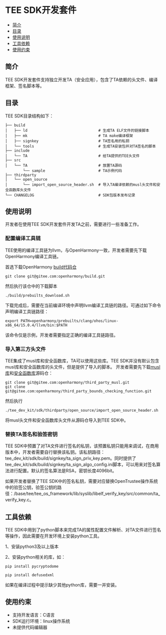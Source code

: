 
# TEE SDK开发套件<a name="ZH-CN_TOPIC_0000001078026808"></a>

-   [简介](#section11660541593)
-   [目录](#section161941989596)
-   [使用说明](#section161941989597)
-   [工具依赖](#section11914418405)
-   [使用约束](#section1371113476307)

## 简介<a name="section11660541593"></a>

TEE SDK开发套件支持独立开发TA（安全应用），包含了TA依赖的头文件、编译框架、签名脚本等。

## 目录<a name="section161941989596"></a>

TEE SDK目录结构如下：

```
├── build
│   ├── ld                                # 生成TA ELF文件的链接脚本
│   ├── mk                                # TA make编译框架
│   ├── signkey                           # TA签名用的私钥
│   └── tools                             # 生成TA安装包并对TA签名的脚本
├── include
│   └── TA                                # 给TA提供的TEE头文件
├── src
│   └── TA                                # 放置TA源码
        └── sample                        # TA示例代码
├── thirdparty
│   └── open_source
│       └── import_open_source_header.sh  # 导入TA编译依赖的musl头文件和安全函数库头文件
└── CHANGELOG                             # SDK包版本发布记录
```

## 使用说明<a name="section161941989597"></a>

开发者在使用TEE SDK开发套件开发TA之前，需要进行一些准备工作。

###  配置编译工具链

TEE使用的编译工具链为llvm，与OpenHarmony一致，开发者需要先下载OpenHarmony编译工具链。

首选下载OpenHarmony [build代码仓](https://gitee.com/openharmony/build)

```
git clone git@gitee.com:openharmony/build.git
```

然后执行该仓中的下载脚本

```
./build/prebuilts_download.sh
```

下载完成后，需要在当前编译环境中声明llvm编译工具链的路径。可通过如下命令声明编译工具链路径：

```
export PATH=openharmony/prebuilts/clang/ohos/linux-x86_64/15.0.4/llvm/bin:$PATH
```

该命令仅是示例，开发者需要指定正确的编译工具链路径。

###  导入第三方头文件

TEE集成了musl库和安全函数库，TA可以使用这些库。TEE SDK并没有默认包含musl库和安全函数库的头文件，但是提供了导入的脚本。 开发者需要先下载[musl库](https://gitee.com/openharmony/third_party_musl)和[安全函数库](https://gitee.com/openharmony/third_party_bounds_checking_function)源码仓：

```
git clone git@gitee.com:openharmony/third_party_musl.git
git clone git@gitee.com:openharmony/third_party_bounds_checking_function.git
```

然后执行

```
./tee_dev_kit/sdk/thirdparty/open_source/import_open_source_header.sh
```

将musl头文件和安全函数库头文件从源码仓导入到TEE SDK中。

### 替换TA签名和验签密钥

TEE SDK中预置了对TA文件进行签名的私钥，该预置私钥只能用来调试，在商用版本中，开发者需要自行替换该私钥。该私钥路径：tee_dev_kit/sdk/build/signkey/ta_sign_priv_key.pem。同时提供了tee_dev_kit/sdk/build/signkey/ta_sign_algo_config.ini脚本，可以用来对签名算法进行配置。默认的签名算法是RSA，密钥长度4096bit。

如果开发者替换了TEE SDK中的签名私钥，需要对应替换OpenTrustee操作系统中的验签公钥，验签公钥的路径：/base/tee/tee_os_framework/lib/syslib/libelf_verify_key/src/common/ta_verify_key.c。

## 工具依赖<a name="section11914418405"></a>

TEE SDK中用到了python脚本来完成TA的属性配置文件解析、对TA文件进行签名等操作，因此需要在开发环境上安装python工具。

1、安装python3及以上版本

2、安装python相关的库，如：

```
pip install pycryptodome

pip install defusedxml
```

如果在编译过程中提示缺少其他python库，需要一并安装。

## 使用约束<a name="section1371113476307"></a>

- 支持开发语言：C语言
- SDK运行环境：linux操作系统
- 未提供代码编辑器
